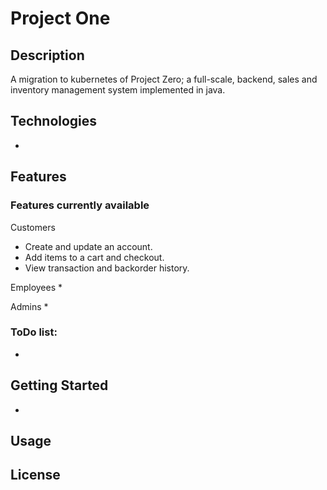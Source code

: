 # Project One

## Description

A migration to kubernetes of Project Zero; a full-scale, backend, sales and inventory management system implemented in java.

## Technologies

*

## Features
### Features currently available
Customers
* Create and update an account.
* Add items to a cart and checkout.
* View transaction and backorder history.

Employees
* 

Admins
* 

### ToDo list:
*

## Getting Started

>

-

## Usage

>

## License

